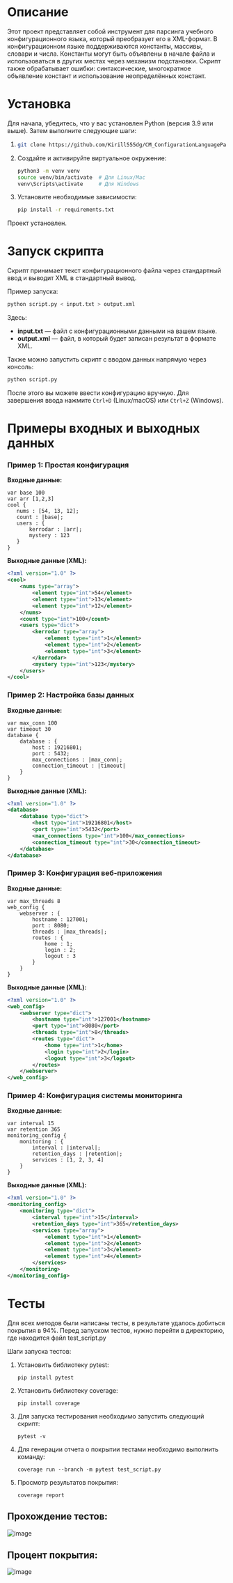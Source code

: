 # Описание

Этот проект представляет собой инструмент для парсинга учебного конфигурационного языка, который преобразует его в XML-формат. 
В конфигурационном языке поддерживаются константы, массивы, словари и числа. 
Константы могут быть объявлены в начале файла и использоваться в других местах через механизм подстановки. 
Скрипт также обрабатывает ошибки: синтаксические, многократное объявление констант и использование неопределённых констант.

# Установка

Для начала, убедитесь, что у вас установлен Python (версия 3.9 или выше). Затем выполните следующие шаги:
1. ```bash
   git clone https://github.com/Kirill555dg/CM_ConfigurationLanguageParser.git
   ```
2. Создайте и активируйте виртуальное окружение:
   ```bash
   python3 -m venv venv
   source venv/bin/activate  # Для Linux/Mac
   venv\Scripts\activate     # Для Windows
   ```
3. Установите необходимые зависимости:
   ```bash
   pip install -r requirements.txt
   ```

Проект установлен.

# Запуск скрипта

Скрипт принимает текст конфигурационного файла через стандартный ввод и выводит XML в стандартный вывод.

Пример запуска:
```bash
python script.py < input.txt > output.xml
```
Здесь:
- **input.txt** — файл с конфигурационными данными на вашем языке.
- **output.xml** — файл, в который будет записан результат в формате XML.

Также можно запустить скрипт с вводом данных напрямую через консоль:
```bash
python script.py
```
После этого вы можете ввести конфигурацию вручную. Для завершения ввода нажмите ```Ctrl+D``` (Linux/macOS) или ```Ctrl+Z``` (Windows).
# Примеры входных и выходных данных

### Пример 1: Простая конфигурация
**Входные данные:**
```ECL
var base 100
var arr [1,2,3]
cool {
   nums : [54, 13, 12];
   count : |base|;
   users : {
       kerrodar : |arr|;
       mystery : 123
   }
}
```
**Выходные данные (XML):**
```xml
<?xml version="1.0" ?>
<cool>
    <nums type="array">
        <element type="int">54</element>
        <element type="int">13</element>
        <element type="int">12</element>
    </nums>
    <count type="int">100</count>
    <users type="dict">
        <kerrodar type="array">
            <element type="int">1</element>
            <element type="int">2</element>
            <element type="int">3</element>
        </kerrodar>
        <mystery type="int">123</mystery>
    </users>
</cool>
```


### Пример 2: Настройка базы данных
**Входные данные:**
```ECL
var max_conn 100
var timeout 30
database {
    database : {
        host : 19216801;
        port : 5432;
        max_connections : |max_conn|;
        connection_timeout : |timeout|
    }
}
```
**Выходные данные (XML):**
```xml
<?xml version="1.0" ?>
<database>
    <database type="dict">
        <host type="int">19216801</host>
        <port type="int">5432</port>
        <max_connections type="int">100</max_connections>
        <connection_timeout type="int">30</connection_timeout>
    </database>
</database>
```


### Пример 3: Конфигурация веб-приложения
**Входные данные:**
```ECL
var max_threads 8
web_config {
    webserver : {
        hostname : 127001;
        port : 8080;
        threads : |max_threads|;
        routes : {
            home : 1;
            login : 2;
            logout : 3
        }
    }
}
```
**Выходные данные (XML):**
```xml
<?xml version="1.0" ?>
<web_config>
    <webserver type="dict">
        <hostname type="int">127001</hostname>
        <port type="int">8080</port>
        <threads type="int">8</threads>
        <routes type="dict">
            <home type="int">1</home>
            <login type="int">2</login>
            <logout type="int">3</logout>
        </routes>
    </webserver>
</web_config>
```


### Пример 4: Конфигурация системы мониторинга
**Входные данные:**
```ECL
var interval 15
var retention 365
monitoring_config {
    monitoring : {
        interval : |interval|;
        retention_days : |retention|;
        services : [1, 2, 3, 4]
    }
}
```
**Выходные данные (XML):**
```xml
<?xml version="1.0" ?>
<monitoring_config>
    <monitoring type="dict">
        <interval type="int">15</interval>
        <retention_days type="int">365</retention_days>
        <services type="array">
            <element type="int">1</element>
            <element type="int">2</element>
            <element type="int">3</element>
            <element type="int">4</element>
        </services>
    </monitoring>
</monitoring_config>
```

# Тесты

Для всех методов были написаны тесты, в результате удалось добиться покрытия в 94%.
Перед запуском тестов, нужно перейти в директорию, где находится файл test_script.py

Шаги запуска тестов:
1. Установить библиотеку pytest:
   ```shell
   pip install pytest
   ```
2. Установить библиотеку coverage:
   ```shell
   pip install coverage
   ```
3. Для запуска тестирования необходимо запустить следующий скрипт:
   ```shell
   pytest -v
   ```
4. Для генерации отчета о покрытии тестами необходимо выполнить команду:
   ```shell
   coverage run --branch -m pytest test_script.py
   ```
5. Просмотр результатов покрытия:
   ```shell
   coverage report
   ```

## Прохождение тестов:
![image](https://github.com/user-attachments/assets/0a9dfd4c-f815-4e96-87dc-dc1ba4a647cc)


## Процент покрытия:
![image](https://github.com/user-attachments/assets/f23f8a46-ec6b-487f-bc8b-7f67c1525c7e)
